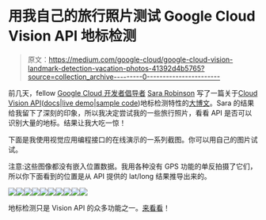 # 用我自己的旅行照片测试 Google Cloud Vision API 地标检测

> 原文：<https://medium.com/google-cloud/google-cloud-vision-landmark-detection-vacation-photos-41392d4b5765?source=collection_archive---------0----------------------->

前几天，fellow [Google Cloud 开发者倡导者](https://twitter.com/googlecloud/lists/developer-advocates/members) [Sara Robinson](https://medium.com/u/7f2ab73b39f8?source=post_page-----41392d4b5765--------------------------------) 写了一篇关于[Cloud Vision API](https://cloud.google.com/vision/)([docs](https://cloud.google.com/vision/docs/)|[live demo](https://cloud.google.com/vision/#vision_demo_section)|[sample code](https://cloud.google.com/vision/docs/landmark-tutorial))地标检测特性的[大博文](https://cloud.google.com/blog/big-data/2016/09/around-the-world-landmark-detection-with-the-cloud-vision-api)。Sara 的结果给我留下了深刻的印象，所以我决定尝试我的一些旅行照片，看看 API 是否可以识别大量的地标。结果让我大吃一惊！

下面是我使用视觉应用编程接口的在线演示的一系列截图。你可以用自己的图片试试。

注意:这些图像都没有嵌入位置数据。我用各种没有 GPS 功能的单反拍摄了它们，所以你下面看到的位置是从 API 提供的 lat/long 结果推导出来的。

![](img/18de5b55f176593f2f93ca3596db32f1.png)![](img/c5d37ca4c982db74f44cbe0f7025917b.png)![](img/71689c489cf460706c49111d11459681.png)![](img/6a281e4a22e1a24abd160f125d80a4cc.png)![](img/5947791f716c666e0f8843f2004114f4.png)![](img/b9abac7a63bc249746d30aac4eb85f4f.png)![](img/2f7b48f58374b8bcd0677d4c4b53a6ff.png)![](img/b3d56a1d0fc35ed5a638ef7dfafbd1cf.png)![](img/efb8418bf2045525d4b3b36670d87571.png)![](img/8acf10025d5cc5123d6cfef2dcc8c3cb.png)

地标检测只是 Vision API 的众多功能之一。[来看看](https://cloud.google.com/vision/)！